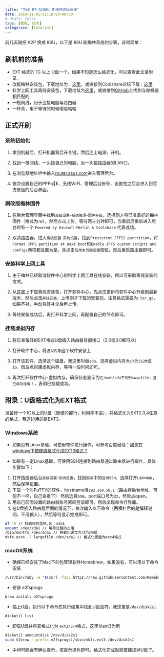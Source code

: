 ```yaml
---
title: "华硕 RT-AC86U 刷梅林改版系统"
date: 2018-11-01T11:18:03+08:00
# draft: false
tags: [教程, 技术]
categories: [Tutorial]
---
```



前几天刚把 K2P 换成 86U，以下是 86U 刷梅林系统的步骤，非常简单：

## 刷机前的准备
- EXT 格式的 1G 以上 U盘一个，如果不知道怎么格式化，可以查看此文章附录。
- 改版梅林安装包，下载地址为：[这里](https://1drv.ms/u/s!ArS0nJ_RMzVYgtwvUNgsl7Q1Z9W75Q)，或直接到Coolshare论坛下载：[这里](http://koolshare.cn/thread-127878-1-1.html)
- 科学上网工具离线安装包，下载地址为[这里](https://1drv.ms/u/s!ArS0nJ_RMzVYgtwuoBmaqxYUM2UrxA)，或直接到[GitHub](https://github.com/hq450/fancyss)上找到与你机器相匹配的
- 一根网线，用于连接电脑与路由器
- 一杯茶，用于等待的时候喝哈哈哈

## 正式开刷

### 系统初始化

1. 拿到机器后，打开机器背后开关键，然后连上电源，开机。

2. 找到一根网线，一头接自己的电脑，另一头接路由器的LAN口。

3. 在浏览器地址栏中输入[router.asus.com](http://router.asus.com)进入管理后台。

4. 依次设置自己的PPPoE、无线WIFI、管理后台账号，设置完之后会进入到官方原版的后台界面。


### 刷改版梅林固件

1. 在后台管理界面中找到`高级设置`-`系统管理`-`固件升级`，选择刚才将已准备好的梅林固件（格式为.w），然后点击上传，等待两三分钟即可，当重启后重新进入后台时有一个 `Powered by Asuswrt-Merlin & Coolshare` 代表成功。

2. 双清路由器。进入`高级设置`-`系统设置`，找到`Presistent JFFS2 parttition`，将`Format JFFS partition at next boot`和`Enable JFFS custom scripts and configs`两项都设置为是，并点击`应用本页面设置`按钮，然后重启路由器即可。

<!-- more -->

### 安装科学上网工具
1. 由于梅林已经取消软件中心的科学上网工具在线安装，所以可采取离线安装的方式。

2. 从[这里](https://1drv.ms/u/s!ArS0nJ_RMzVYgtwuoBmaqxYUM2UrxA)上下载离线安装包，打开软件中心，先点击更新将软件中心升级到最新版本，然后点击`离线安装`，上传刚才下载的安装包，注意格式需要为`.tar.gz`，如果不对，手动将其补全后再上传。

3. 等待安装成功后，再打开科学上网，再配置自己的节点即可。


### 挂载虚拟内存
1. 将已准备好的EXT格式U盘插入路由器背部接口（2.0或3.0都可以）

2. 打开软件中心，将`虚拟内存`这个软件安装上

3. 打开该软件，选择这个磁盘，我这里叫做`sda`，选择虚拟内存大小为`512M`或`1G`，然后点创建虚拟内存，等待一段时间即可。

4. 再次打开软件中心-虚拟内存，确保状态显示为`在/mnt/sda下找到swapfile，且已成功挂载！`，表明已挂载成功。



## 附录：U盘格式化为EXT格式
准备好一个1G以上的U盘（随便的都行，利用率不高），并格式化为EXT2,3,4任意的格式，我这边用的是EXT3。

### Windows系统

- 如果没有Linux基础，可使用软件进行操作，可参考百度经验：[如何在windows下把硬盘格式化成EXT3格式？](https://jingyan.baidu.com/article/fea4511a142846f7bb912522.html)

- 如果有一定Linux基础，可使用SSH连接到路由器通过路由器进行操作，具体步骤如下：

 1. 打开路由器后台`高级设置`-`系统设置`，找到`服务`中的`启用SSH`，选择打开`LAN+WAN`，然后保存设置。
 2. 下载一个叫PuTTY的软件，hostname填`192.168.50.1`（路由器后台地址，可能不一样，自己查看下） 然后选择`SSH`。port端口号为`22`，然后点open。
 3. 用自己前面设置的路由器账号密码登录即可，然后出现命令行界面。
 4. 在U盘插入路由器后面的情况下，依次输入以下命令（两横杠后的是解释说明，不用输入），然后等待显示完成即可。

``` bash
df -h // 找到你的盘符,如：sda1
umount /dev/sda1 // 解除进程的占用
/bin/mkntfs /dev/sda1 // 格式化硬盘为ntfs格式
mkfs.ext4 -T largefile /dev/sda1 // 格式化硬盘为ext4格式
```


### macOS系统

- 确保已经安装了Mac下的包管理软件Homebrew，如果没有，可以用以下命令安装

``` bash
/usr/bin/ruby -e "$(curl -fsSL https://raw.githubusercontent.com/Homebrew/install/master/install)"
```

- 安装 e2fsprogs

``` bash
brew install e2fsprogs
```

- 插上U盘，执行以下命令在执行结果中找到U盘盘符，我这里是`/dev/disk2s1`

``` bash
diskutil list
```

- 卸载U盘并将其格式化为 `ext2/3/4`格式，这里以ext3为例

``` bash
diskutil unmountdisk /dev/disk2s1
sudo $(brew --prefix e2fsprogs)/sbin/mkfs.ext3 /dev/disk2s1
```

- 中间可能会有确认提示，按提示操作即可。格式化完成就能直接拔掉U盘了。
